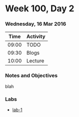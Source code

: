 # Week 100, Day 2

### Wednesday, 16 Mar 2016

| Time | Activity |
| --- | --- |
| 09:00 | TODO |
| 09:30 | Blogs |
| 10:00 | Lecture |

### Notes and Objectives

blah

### Labs

- [lab-1](http://www.github.com/learn-co-students/lab-1-web-1117)
